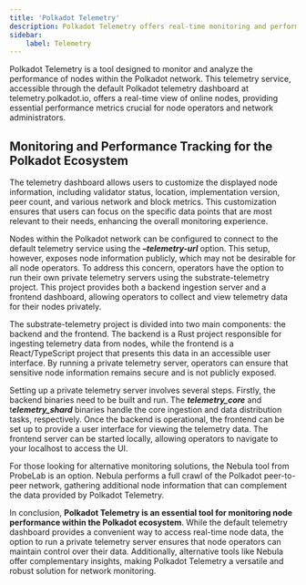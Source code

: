 ```yaml
---
title: 'Polkadot Telemetry'
description: Polkadot Telemetry offers real-time monitoring and performance tracking for Polkadot network nodes with customizable metrics.
sidebar:   
    label: Telemetry
---
```


Polkadot Telemetry is a tool designed to monitor and analyze the performance of nodes within the Polkadot network. This telemetry service, accessible through the default Polkadot telemetry dashboard at telemetry.polkadot.io, offers a real-time view of online nodes, providing essential performance metrics crucial for node operators and network administrators.

## Monitoring and Performance Tracking for the Polkadot Ecosystem
The telemetry dashboard allows users to customize the displayed node information, including validator status, location, implementation version, peer count, and various network and block metrics. This customization ensures that users can focus on the specific data points that are most relevant to their needs, enhancing the overall monitoring experience.

Nodes within the Polkadot network can be configured to connect to the default telemetry service using the ***–telemetry-url*** option. This setup, however, exposes node information publicly, which may not be desirable for all node operators. To address this concern, operators have the option to run their own private telemetry servers using the substrate-telemetry project. This project provides both a backend ingestion server and a frontend dashboard, allowing operators to collect and view telemetry data for their nodes privately.

The substrate-telemetry project is divided into two main components: the backend and the frontend. The backend is a Rust project responsible for ingesting telemetry data from nodes, while the frontend is a React/TypeScript project that presents this data in an accessible user interface. By running a private telemetry server, operators can ensure that sensitive node information remains secure and is not publicly exposed.

Setting up a private telemetry server involves several steps. Firstly, the backend binaries need to be built and run. The ***telemetry\_core*** and t***elemetry\_shard*** binaries handle the core ingestion and data distribution tasks, respectively. Once the backend is operational, the frontend can be set up to provide a user interface for viewing the telemetry data. The frontend server can be started locally, allowing operators to navigate to your localhost to access the UI.

For those looking for alternative monitoring solutions, the Nebula tool from ProbeLab is an option. Nebula performs a full crawl of the Polkadot peer-to-peer network, gathering additional node information that can complement the data provided by Polkadot Telemetry.

In conclusion, **Polkadot Telemetry is an essential tool for monitoring node performance within the Polkadot ecosystem**. While the default telemetry dashboard provides a convenient way to access real-time node data, the option to run a private telemetry server ensures that node operators can maintain control over their data. Additionally, alternative tools like Nebula offer complementary insights, making Polkadot Telemetry a versatile and robust solution for network monitoring.
